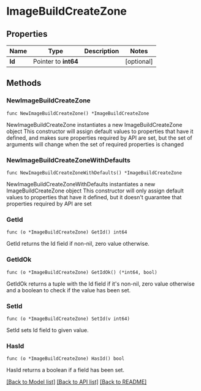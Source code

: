 # ImageBuildCreateZone

## Properties

Name | Type | Description | Notes
------------ | ------------- | ------------- | -------------
**Id** | Pointer to **int64** |  | [optional] 

## Methods

### NewImageBuildCreateZone

`func NewImageBuildCreateZone() *ImageBuildCreateZone`

NewImageBuildCreateZone instantiates a new ImageBuildCreateZone object
This constructor will assign default values to properties that have it defined,
and makes sure properties required by API are set, but the set of arguments
will change when the set of required properties is changed

### NewImageBuildCreateZoneWithDefaults

`func NewImageBuildCreateZoneWithDefaults() *ImageBuildCreateZone`

NewImageBuildCreateZoneWithDefaults instantiates a new ImageBuildCreateZone object
This constructor will only assign default values to properties that have it defined,
but it doesn't guarantee that properties required by API are set

### GetId

`func (o *ImageBuildCreateZone) GetId() int64`

GetId returns the Id field if non-nil, zero value otherwise.

### GetIdOk

`func (o *ImageBuildCreateZone) GetIdOk() (*int64, bool)`

GetIdOk returns a tuple with the Id field if it's non-nil, zero value otherwise
and a boolean to check if the value has been set.

### SetId

`func (o *ImageBuildCreateZone) SetId(v int64)`

SetId sets Id field to given value.

### HasId

`func (o *ImageBuildCreateZone) HasId() bool`

HasId returns a boolean if a field has been set.


[[Back to Model list]](../README.md#documentation-for-models) [[Back to API list]](../README.md#documentation-for-api-endpoints) [[Back to README]](../README.md)


